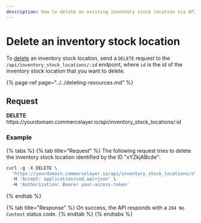 ```yaml
---
description: How to delete an existing inventory stock location via API
---
```


# Delete an inventory stock location

To <a href="https://docs.commercelayer.io/developers/deleting-resources" target="_blank">delete</a> an inventory stock location, send a `DELETE` request to the `/api/inventory_stock_locations/:id` endpoint, where `id` is the id of the inventory stock location that you want to delete.

{% page-ref page="../../deleting-resources.md" %}

## Request

**DELETE** https://<i></i>yourdomain.commercelayer.io/api/inventory_stock_locations/:id

### Example

{% tabs %}
{% tab title="Request" %}
The following request tries to delete the inventory stock location identified by the ID "xYZkjABcde":

```javascript
curl -g -X DELETE \
  'https://yourdomain.commercelayer.io/api/inventory_stock_locations/xYZkjABcde' \
  -H 'Accept: application/vnd.api+json' \
  -H 'Authorization: Bearer your-access-token'
```
{% endtab %}

{% tab title="Response" %}
On success, the API responds with a `204 No Content` status code.
{% endtab %}
{% endtabs %}

